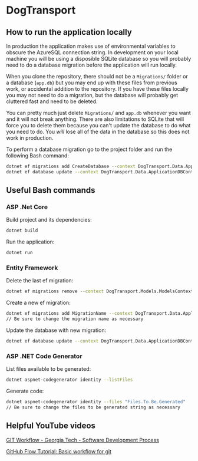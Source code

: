 # DogTransport

## How to run the application locally

In production the application makes use of environmental variables to obscure the AzureSQL connection string. In development on your local machine you will be using a disposible SQLite database so you will probably need to do a database migration before the application will run locally.

When you clone the repository, there should not be a `Migrations/` folder or a database (`app.db`) but you may end up with these files from previous work, or accidental addition to the repository. If you have these files locally you may not need to do a migration, but the database will probably get cluttered fast and need to be deleted.

You can pretty much just delete `Migrations/` and `app.db` whenever you want and it will not break anything. There are also limitations to SQLite that will force you to delete them because you can't update the database to do what you need to do. You *will* lose all of the data in the database so this does not work in production.

To perform a database migration go to the project folder and run the following Bash command:
```bash
dotnet ef migrations add CreateDatabase --context DogTransport.Data.ApplicationDBContext
dotnet ef database update --context DogTransport.Data.ApplicationDBContext
```

## Useful Bash commands

### ASP .Net Core

Build project and its dependencies:
```bash
dotnet build
```

Run the application:
```bash
dotnet run
```

### Entity Framework

Delete the last ef migration:
```bash
dotnet ef migrations remove --context DogTransport.Models.ModelsContext
```

Create a new ef migration:
```bash
dotnet ef migrations add MigrationName --context DogTransport.Data.ApplicationDBContext
// Be sure to change the migration name as necessary
```

Update the database with new migration:
```bash
dotnet ef database update --context DogTransport.Data.ApplicationDBContext
```

### ASP .NET Code Generator

List files available to be generated:
```bash
dotnet aspnet-codegenerator identity --listFiles
```

Generate code:
```bash
dotnet aspnet-codegenerator identity --files "Files.To.Be.Generated"
// Be sure to change the files to be generated string as necessary
```

## Helpful YouTube videos

[GIT Workflow - Georgia Tech - Software Development Process](https://www.youtube.com/watch?v=3a2x1iJFJWc)

[GitHub Flow Tutorial: Basic workflow for git](https://www.youtube.com/watch?v=GgjIvUrOpmg)